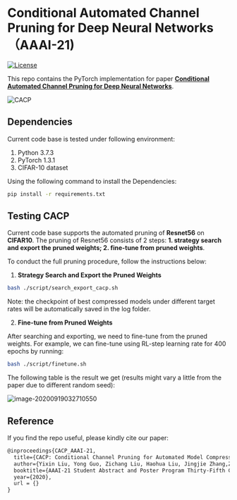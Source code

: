 # Conditional Automated Channel Pruning for Deep Neural Networks （AAAI-21)

[![License](https://img.shields.io/badge/License-BSD%203--Clause-blue.svg)](https://opensource.org/licenses/BSD-3-Clause)

This repo contains the PyTorch implementation for paper [**Conditional Automated Channel Pruning for Deep Neural Networks**](). 

![CACP](https://i.loli.net/2020/09/19/IJRTSM3GoFkbEfy.png)



## Dependencies

Current code base is tested under following environment:

1. Python 3.7.3
2. PyTorch 1.3.1
3. CIFAR-10 dataset

Using the following command to install the Dependencies:

```bash
pip install -r requirements.txt
```



## Testing CACP

Current code base supports the automated pruning of **Resnet56** on **CIFAR10**. The pruning of Resnet56 consists of 2 steps: **1. strategy search and export the pruned weights; 2. fine-tune from pruned weights**.

To conduct the full pruning procedure, follow the instructions below:

1. **Strategy Search and Export the Pruned Weights**

```bash 
bash ./script/search_export_cacp.sh
```

Note: the checkpoint of best compressed models under different target rates will be automatically saved in the log folder.

2. **Fine-tune from Pruned Weights**

After searching and exporting, we need to fine-tune from the pruned weights. For example, we can fine-tune using RL-step learning rate for 400 epochs by running:

```bash
bash ./script/finetune.sh
```

The following table is the result we get (results might vary a little from the paper due to different random seed):

![image-20200919032710550](https://i.loli.net/2020/09/19/vYjW3gN9KduLBIH.png)







## Reference

If you find the repo useful, please kindly cite our paper:

```tex
@inproceedings{CACP_AAAI-21,
  title={CACP: Conditional Channel Pruning for Automated Model Compression},
  author={Yixin Liu, Yong Guo, Zichang Liu, Haohua Liu, Jingjie Zhang,Zejun Chen, Jing Liu, Jian Chen},
  booktitle={AAAI-21 Student Abstract and Poster Program Thirty-Fifth Conference on Artificial Intelligence},
  year={2020},
  url = {}
}
```
